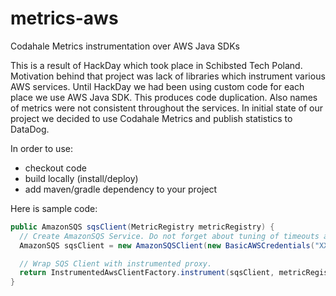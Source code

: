 # metrics-aws
Codahale Metrics instrumentation over AWS Java SDKs

This is a result of HackDay which took place in Schibsted Tech Poland. Motivation behind that project was lack of libraries which instrument various AWS services. Until HackDay we had been using custom code for each place we use AWS Java SDK. This produces code duplication. Also names of metrics were not consistent throughout the services. In initial state of our project we decided to use Codahale Metrics and publish statistics to DataDog.

In order to use:
- checkout code
- build locally (install/deploy)
- add maven/gradle dependency to your project


Here is sample code:
```java
public AmazonSQS sqsClient(MetricRegistry metricRegistry) {
  // Create AmazonSQS Service. Do not forget about tuning of timeouts and other connection options.
  AmazonSQS sqsClient = new AmazonSQSClient(new BasicAWSCredentials("XXXX", "XXX"));

  // Wrap SQS Client with instrumented proxy.
  return InstrumentedAwsClientFactory.instrument(sqsClient, metricRegistry, "awsmetris.test");
}
```


